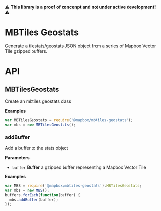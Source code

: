 :warning: **This library is a proof of concenpt and not under active development!** :warning:

# MBTiles Geostats

Generate a tilestats/geostats JSON object from a series of Mapbox Vector Tile gzipped buffers.

# API

## MBTilesGeostats

Create an mbtiles geostats class

**Examples**

```javascript
var MBTilesGeostats = require('@mapbox/mbtiles-geostats');
var mbs = new MBTilesGeostats();
```

### addBuffer

Add a buffer to the stats object

**Parameters**

-   `buffer` **[Buffer](https://nodejs.org/api/buffer.html)** a gzipped buffer representing a Mapbox Vector Tile

**Examples**

```javascript
var MBS = require('@mapbox/mbtiles-geostats').MBTilesGeostats;
var mbs = new MBS();
buffers.forEach(function(buffer) {
  mbs.addBuffer(buffer);
});
```
